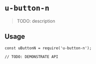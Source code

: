 # `u-button-n`

> TODO: description

## Usage

```
const uButtonN = require('u-button-n');

// TODO: DEMONSTRATE API
```
